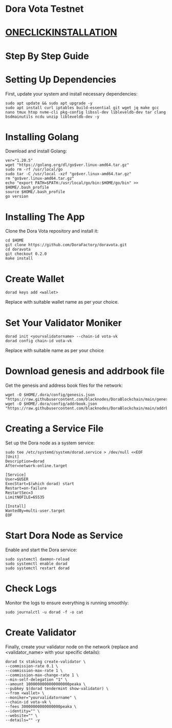 # Dora Vota Testnet
# [ONECLICKINSTALLATION](https://github.com/blacknodes/OneClickNodes/blob/main/Dora/README.md)


# Step By Step Guide
# Setting Up Dependencies
First, update your system and install necessary dependencies:
```
sudo apt update && sudo apt upgrade -y
sudo apt install curl iptables build-essential git wget jq make gcc nano tmux htop nvme-cli pkg-config libssl-dev libleveldb-dev tar clang bsdmainutils ncdu unzip libleveldb-dev -y
```
# Installing Golang
Download and install Golang:
```
ver="1.20.5"
wget "https://golang.org/dl/go$ver.linux-amd64.tar.gz"
sudo rm -rf /usr/local/go
sudo tar -C /usr/local -xzf "go$ver.linux-amd64.tar.gz"
rm "go$ver.linux-amd64.tar.gz"
echo "export PATH=$PATH:/usr/local/go/bin:$HOME/go/bin" >> $HOME/.bash_profile
source $HOME/.bash_profile
go version
```

# Installing The App
Clone the Dora Vota repository and install it:
```
cd $HOME
git clone https://github.com/DoraFactory/doravota.git
cd doravota
git checkout 0.2.0
make install
```
# Create Wallet 
```
dorad keys add <wallet>
```
Replace <wallet> with suitable wallet name as per your choice.
# Set Your Validator Moniker
```
dorad init <yourvalidatorname> --chain-id vota-vk
dorad config chain-id vota-vk
```
Replace <yourvalidatorname> with suitable name as per your choice
# Download genesis and addrbook file
Get the genesis and address book files for the network:
```
wget -O $HOME/.dora/config/genesis.json "https://raw.githubusercontent.com/blacknodes/DoraBlockchain/main/genesis.json"
wget -O $HOME/.dora/config/addrbook.json "https://raw.githubusercontent.com/blacknodes/DoraBlockchain/main/addrbook.json"
```
# Creating a Service File
Set up the Dora node as a system service:
```
sudo tee /etc/systemd/system/dorad.service > /dev/null <<EOF
[Unit]
Description=dorad
After=network-online.target

[Service]
User=$USER
ExecStart=$(which dorad) start
Restart=on-failure
RestartSec=3
LimitNOFILE=65535

[Install]
WantedBy=multi-user.target
EOF
```
# Start Dora Node as Service
Enable and start the Dora service:
```
sudo systemctl daemon-reload
sudo systemctl enable dorad
sudo systemctl restart dorad
```
# Check Logs
Monitor the logs to ensure everything is running smoothly:
```
sudo journalctl -u dorad -f -o cat
```
# Create Validator
Finally, create your validator node on the network (replace <wallet> and <validator_name> with your specific details):
```
dorad tx staking create-validator \
--commission-rate 0.1 \
--commission-max-rate 1 \
--commission-max-change-rate 1 \
--min-self-delegation "1" \
--amount 1000000000000000000peaka \
--pubkey $(dorad tendermint show-validator) \
--from <wallet> \
--moniker="yourvalidatorname" \
--chain-id vota-vk \
--fees 30000000000000000peaka \
--identity="" \
--website="" \
--details="" -y
```
